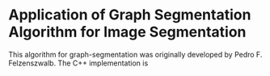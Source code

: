 # Application of Graph Segmentation Algorithm for Image Segmentation

This algorithm for graph-segmentation was originally developed by Pedro F. Felzenszwalb. The C++ implementation is